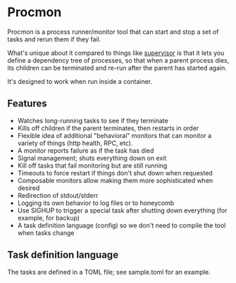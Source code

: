 # Procmon

Procmon is a process runner/monitor tool that can start and stop a set of tasks and rerun them if
they fail.

What's unique about it compared to things like [supervisor](http://supervisord.org/) is that it
lets you define a dependency tree of processes, so that when a parent process dies, its children
can be terminated and re-run after the parent has started again.

It's designed to work when run inside a container.

## Features

* Watches long-running tasks to see if they terminate
* Kills off children if the parent terminates, then restarts in order
* Flexible idea of additional "behavioral" monitors that can monitor a variety of things (http health, RPC, etc).
* A monitor reports failure as if the task has died
* Signal management; shuts everything down on exit
* Kill off tasks that fail monitoring but are still running
* Timeouts to force restart if things don't shut down when requested
* Composable monitors allow making them more sophisticated when desired
* Redirection of stdout/stderr
* Logging its own behavior to log files or to honeycomb
* Use SIGHUP to trigger a special task after shutting down everything (for example, for backup)
* A task definition language (config) so we don't need to compile the tool when tasks change

## Task definition language

The tasks are defined in a TOML file; see sample.toml for an example.
